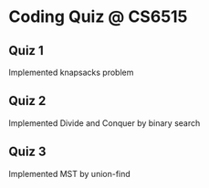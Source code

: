 # Coding Quiz @ CS6515

## Quiz 1
Implemented knapsacks problem

## Quiz 2
Implemented Divide and Conquer by binary search

## Quiz 3

Implemented MST by union-find